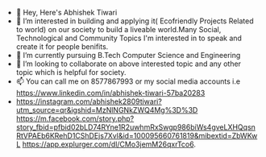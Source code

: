 - 👋 Hey, Here's Abhishek Tiwari
- 👀 I’m interested in building and applying it( Ecofriendly Projects Related to world) on our society to build a liveable world.Many Social, Technological and Community Topics I'm interested in to speak and create it for people benifits.
- 🌱 I’m currently pursuing B.Tech Computer Science and Engineering
- 💞️ I’m looking to collaborate on above interested topic and any other topic which is helpful for society.
- 📫 You can call me on  8577867993 or my social media accounts i.e https://www.linkedin.com/in/abhishek-tiwari-57ba20283
- https://instagram.com/abhishek2809tiwari?utm_source=qr&igshid=MzNlNGNkZWQ4Mg%3D%3D
https://m.facebook.com/story.php?story_fbid=pfbid02bLD74RYne1R2uwhmRxSwgp986biWs4gveLXHQqsnRtVPAEb6KRehD1CShDEjs7Xvl&id=100095660761819&mibextid=ZbWKwL
https://app.explurger.com/dl/CMo3jemM26qxrTco6.
 

<!---
divineabhishek/divineabhishek is a ✨ special ✨ repository because its `README.md` (this file) appears on your GitHub profile.
You can click the Preview link to take a look at your changes.
--->
